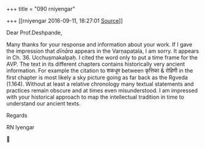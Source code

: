 +++
title = "090 rniyengar"

+++
[[rniyengar	2016-09-11, 18:27:01 [Source](https://groups.google.com/g/bvparishat/c/NPcHTRNM0Hk)]]



Dear Prof.Deshpande,

Many thanks for your response and information about your work. If I gave the impression that *dīnāra* appears in the Varṇapaṭala, I am sorry. It appears in Ch. 36. Ucchuṣmakalpaḥ. I cited the word only to put a time frame for the AVP. The text in its different chapters contains historically very ancient information. For example the citation to शकधूम between कृत्तिका & रोहिणी in the first chapter is most likely a sky picture going as far back as the Rgveda (1.164). Without at least a relative chronology many textual statements and practices remain obscure
and at times even misunderstood. I am impressed with your historical approach to map the intellectual tradition in time to understand our ancient texts.

Regards

RN Iyengar



